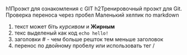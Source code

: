 h1Проэкт для ознакомления с GIT
h2Тренировочный проэкт для Git.
  Проверка переноса  через пробел
Маленький хелпик по markdown

1. текст может біть _курсивом_ и **Жирным**
2. текс выделеный как код  ```echo hello!```
3.  заголовки *#* - чем больше решток тем меньше заголовок
3. перенос по двойному пробелу   или использовать тег /<br/> <br>
